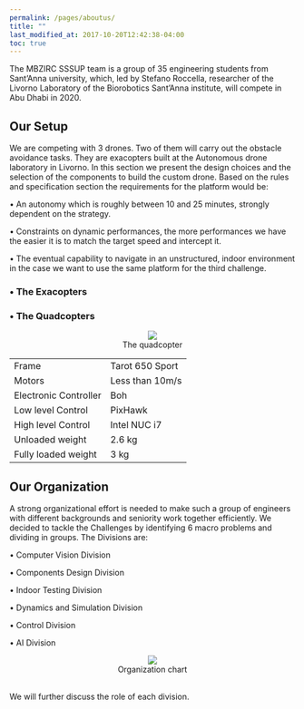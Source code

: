 ```yaml
---
permalink: /pages/aboutus/
title: ""
last_modified_at: 2017-10-20T12:42:38-04:00
toc: true
---
```


The MBZIRC SSSUP team is a group of 35 engineering students from Sant’Anna university, which, led by Stefano Roccella, researcher of the Livorno Laboratory of the Biorobotics Sant’Anna institute, will compete in Abu Dhabi in 2020.

## Our Setup
We are competing with 3 drones. Two of them will carry out the obstacle avoidance tasks. They are exacopters built at the Autonomous drone laboratory in Livorno. In this section we present the design choices and the selection of the components to build the custom drone. Based on the rules and specification section the requirements for the platform would be:

• An autonomy which is roughly between 10 and 25 minutes, strongly dependent on the strategy.

• Constraints on dynamic performances, the more performances we have the easier it is to match the target speed and intercept it.

• The eventual capability to navigate in an unstructured, indoor environment in the case we want to use the same platform for the third challenge.


### • The Exacopters

### • The Quadcopters

<div align="center">
<figure align="center">
	<img src="{{ '/images/setup.png' | relative_url }}">
	<figcaption align="center"> The quadcopter
	</figcaption>
</figure>
<table>
<tr><td> Frame </td><td> Tarot 650 Sport </td></tr>
<tr><td> Motors </td><td> Less than 10m/s </td></tr>
<tr><td> Electronic Controller </td><td> Boh </td></tr>
<tr><td> Low level Control </td><td> PixHawk  </td></tr>
<tr><td> High level Control </td><td> Intel NUC i7 </td></tr>
<tr><td> Unloaded weight </td><td> 2.6 kg </td></tr>
<tr><td> Fully loaded weight </td><td> 3 kg </td></tr>
</table>
</div>

## Our Organization
A  strong  organizational  effort  is  needed  to  make  such  a  group  of  engineers  with  different
backgrounds and seniority work together efficiently.  We decided to tackle the Challenges by
identifying 6 macro problems and dividing in groups.  The Divisions are:

• Computer Vision Division

• Components Design Division

• Indoor Testing Division

• Dynamics and Simulation Division

• Control Division

• AI Division

<figure align="center">
	<img src="{{ '/images/organization.jpg' | relative_url }}">
	<figcaption align="center"> Organization chart
	</figcaption>
</figure>
<br>
We will further discuss the role of each division.


